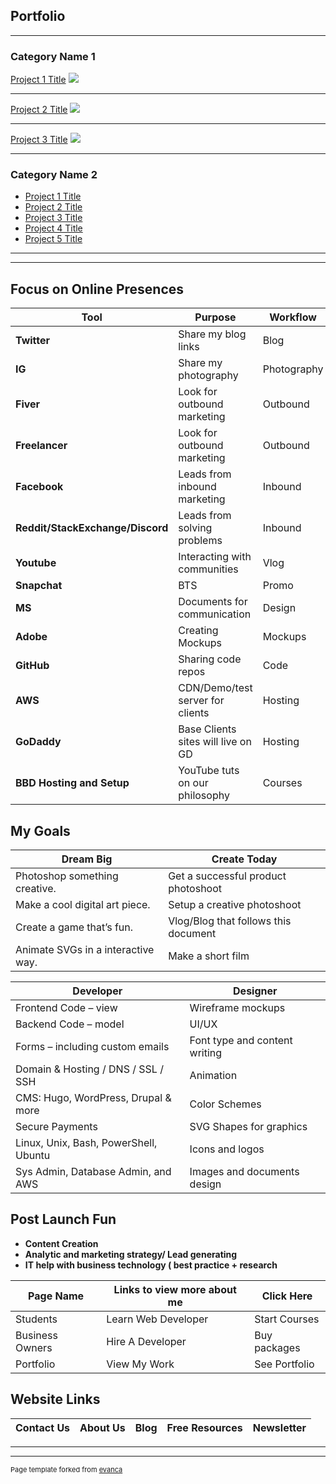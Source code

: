## Portfolio

---

### Category Name 1 

[Project 1 Title](/sample_page)
<img src="images/dummy_thumbnail.jpg?raw=true"/>

---
[Project 2 Title](/pdf/sample_presentation.pdf)
<img src="images/dummy_thumbnail.jpg?raw=true"/>

---
[Project 3 Title](http://example.com/)
<img src="images/dummy_thumbnail.jpg?raw=true"/>

---

### Category Name 2

- [Project 1 Title](http://example.com/)
- [Project 2 Title](http://example.com/)
- [Project 3 Title](http://example.com/)
- [Project 4 Title](http://example.com/)
- [Project 5 Title](http://example.com/)

---

---

## Focus on Online Presences

| Tool | Purpose | Workflow |
| ----------- | ----------- | ----------- |
| **Twitter** | Share my blog links | Blog |
| **IG** | Share my photography| Photography |
| **Fiver** | Look for outbound marketing | Outbound |
| **Freelancer** | Look for outbound marketing | Outbound |
| **Facebook** | Leads from inbound marketing | Inbound |
| **Reddit/StackExchange/Discord** | Leads from solving problems | Inbound |
| **Youtube** | Interacting with communities | Vlog |
| **Snapchat** | BTS | Promo |
| **MS** | Documents for communication | Design |
| **Adobe** | Creating Mockups | Mockups |
| **GitHub** | Sharing code repos | Code |
| **AWS** | CDN/Demo/test server for clients | Hosting |
| **GoDaddy** | Base Clients sites will live on GD | Hosting |
| **BBD Hosting and Setup** | YouTube tuts on our philosophy | Courses |


## My Goals

| Dream Big | Create Today |
| ----------- | ----------- |
| Photoshop something creative.  | Get a successful product photoshoot |
| Make a cool digital art piece. | Setup a creative photoshoot |
| Create a game that’s fun.      | Vlog/Blog that follows this document |
| Animate SVGs in a interactive way.   | Make a short film |


| Developer| Designer |
| ----------- | ----------- |
| Frontend Code – view | Wireframe mockups |
| Backend Code – model | UI/UX |
| Forms – including custom emails | Font type and content writing  |
| Domain & Hosting / DNS / SSL / SSH | Animation |
| CMS: Hugo, WordPress, Drupal & more | Color Schemes |
| Secure Payments | SVG Shapes for graphics |
| Linux, Unix, Bash, PowerShell, Ubuntu | Icons and logos |
| Sys Admin, Database Admin, and AWS | Images and documents design |

## Post Launch Fun
- **Content Creation**
- **Analytic and marketing strategy/ Lead generating**
- **IT help with business technology ( best practice + research**

| Page Name | Links to view more about me | Click Here |
| ----------- | ----------- | ----------- |
|Students |Learn Web Developer|Start Courses|
|Business Owners|Hire A Developer|Buy packages|
|Portfolio|View My Work|See Portfolio|


## Website Links

| Contact Us | About Us | Blog | Free Resources | Newsletter |
| ----------- | ----------- | ----------- | ----------- | ----------- |



---


---
<p style="font-size:11px">Page template forked from <a href="https://github.com/evanca/quick-portfolio">evanca</a></p>
<!-- Remove above link if you don't want to attibute -->
